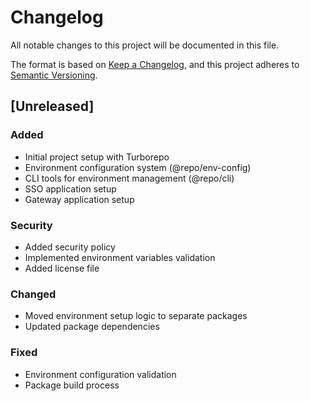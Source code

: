 # Changelog

All notable changes to this project will be documented in this file.

The format is based on [Keep a Changelog](https://keepachangelog.com/en/1.0.0/),
and this project adheres to [Semantic Versioning](https://semver.org/spec/v2.0.0.html).

## [Unreleased]

### Added
- Initial project setup with Turborepo
- Environment configuration system (@repo/env-config)
- CLI tools for environment management (@repo/cli)
- SSO application setup
- Gateway application setup

### Security
- Added security policy
- Implemented environment variables validation
- Added license file

### Changed
- Moved environment setup logic to separate packages
- Updated package dependencies

### Fixed
- Environment configuration validation
- Package build process
